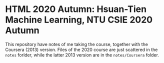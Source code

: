 # HTML 2020 Autumn: Hsuan-Tien Machine Learning, NTU CSIE 2020 Autumn

This repository have notes of me taking the course, together with the Coursera (2013) version.
Files of the 2020 course are just scattered in the `notes` forlder, while the latter 2013 version are in the `notes/Coursera` folder.
